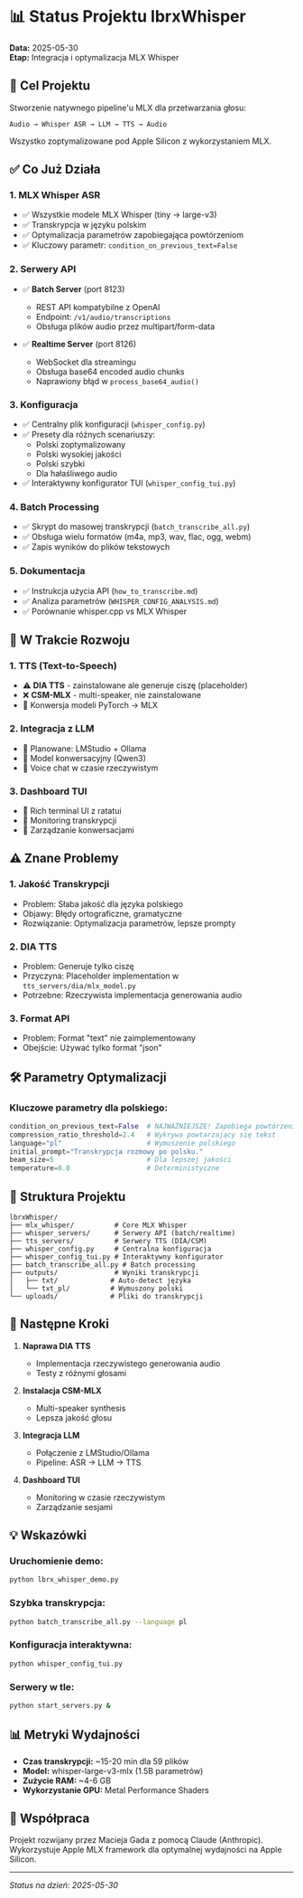 # 📊 Status Projektu lbrxWhisper

**Data:** 2025-05-30  
**Etap:** Integracja i optymalizacja MLX Whisper

## 🎯 Cel Projektu

Stworzenie natywnego pipeline'u MLX dla przetwarzania głosu:
```
Audio → Whisper ASR → LLM → TTS → Audio
```

Wszystko zoptymalizowane pod Apple Silicon z wykorzystaniem MLX.

## ✅ Co Już Działa

### 1. **MLX Whisper ASR**
- ✅ Wszystkie modele MLX Whisper (tiny → large-v3)
- ✅ Transkrypcja w języku polskim
- ✅ Optymalizacja parametrów zapobiegająca powtórzeniom
- ✅ Kluczowy parametr: `condition_on_previous_text=False`

### 2. **Serwery API**
- ✅ **Batch Server** (port 8123)
  - REST API kompatybilne z OpenAI
  - Endpoint: `/v1/audio/transcriptions`
  - Obsługa plików audio przez multipart/form-data
  
- ✅ **Realtime Server** (port 8126)
  - WebSocket dla streamingu
  - Obsługa base64 encoded audio chunks
  - Naprawiony błąd w `process_base64_audio()`

### 3. **Konfiguracja**
- ✅ Centralny plik konfiguracji (`whisper_config.py`)
- ✅ Presety dla różnych scenariuszy:
  - Polski zoptymalizowany
  - Polski wysokiej jakości
  - Polski szybki
  - Dla hałaśliwego audio
- ✅ Interaktywny konfigurator TUI (`whisper_config_tui.py`)

### 4. **Batch Processing**
- ✅ Skrypt do masowej transkrypcji (`batch_transcribe_all.py`)
- ✅ Obsługa wielu formatów (m4a, mp3, wav, flac, ogg, webm)
- ✅ Zapis wyników do plików tekstowych

### 5. **Dokumentacja**
- ✅ Instrukcja użycia API (`how_to_transcribe.md`)
- ✅ Analiza parametrów (`WHISPER_CONFIG_ANALYSIS.md`)
- ✅ Porównanie whisper.cpp vs MLX Whisper

## 🚧 W Trakcie Rozwoju

### 1. **TTS (Text-to-Speech)**
- ⚠️ **DIA TTS** - zainstalowane ale generuje ciszę (placeholder)
- ❌ **CSM-MLX** - multi-speaker, nie zainstalowane
- 🔄 Konwersja modeli PyTorch → MLX

### 2. **Integracja z LLM**
- 📝 Planowane: LMStudio + Ollama
- 📝 Model konwersacyjny (Qwen3)
- 📝 Voice chat w czasie rzeczywistym

### 3. **Dashboard TUI**
- 📝 Rich terminal UI z ratatui
- 📝 Monitoring transkrypcji
- 📝 Zarządzanie konwersacjami

## ⚠️ Znane Problemy

### 1. **Jakość Transkrypcji**
- Problem: Słaba jakość dla języka polskiego
- Objawy: Błędy ortograficzne, gramatyczne
- Rozwiązanie: Optymalizacja parametrów, lepsze prompty

### 2. **DIA TTS**
- Problem: Generuje tylko ciszę
- Przyczyna: Placeholder implementation w `tts_servers/dia/mlx_model.py`
- Potrzebne: Rzeczywista implementacja generowania audio

### 3. **Format API**
- Problem: Format "text" nie zaimplementowany
- Obejście: Używać tylko format "json"

## 🛠️ Parametry Optymalizacji

### Kluczowe parametry dla polskiego:
```python
condition_on_previous_text=False  # NAJWAŻNIEJSZE! Zapobiega powtórzeniom
compression_ratio_threshold=2.4   # Wykrywa powtarzający się tekst
language="pl"                     # Wymuszenie polskiego
initial_prompt="Transkrypcja rozmowy po polsku."
beam_size=5                       # Dla lepszej jakości
temperature=0.0                   # Deterministyczne
```

## 📁 Struktura Projektu

```
lbrxWhisper/
├── mlx_whisper/          # Core MLX Whisper
├── whisper_servers/      # Serwery API (batch/realtime)
├── tts_servers/          # Serwery TTS (DIA/CSM)
├── whisper_config.py     # Centralna konfiguracja
├── whisper_config_tui.py # Interaktywny konfigurator
├── batch_transcribe_all.py # Batch processing
├── outputs/              # Wyniki transkrypcji
│   ├── txt/             # Auto-detect języka
│   └── txt_pl/          # Wymuszony polski
└── uploads/             # Pliki do transkrypcji
```

## 🚀 Następne Kroki

1. **Naprawa DIA TTS**
   - Implementacja rzeczywistego generowania audio
   - Testy z różnymi głosami

2. **Instalacja CSM-MLX**
   - Multi-speaker synthesis
   - Lepsza jakość głosu

3. **Integracja LLM**
   - Połączenie z LMStudio/Ollama
   - Pipeline: ASR → LLM → TTS

4. **Dashboard TUI**
   - Monitoring w czasie rzeczywistym
   - Zarządzanie sesjami

## 💡 Wskazówki

### Uruchomienie demo:
```bash
python lbrx_whisper_demo.py
```

### Szybka transkrypcja:
```bash
python batch_transcribe_all.py --language pl
```

### Konfiguracja interaktywna:
```bash
python whisper_config_tui.py
```

### Serwery w tle:
```bash
python start_servers.py &
```

## 📊 Metryki Wydajności

- **Czas transkrypcji:** ~15-20 min dla 59 plików
- **Model:** whisper-large-v3-mlx (1.5B parametrów)
- **Zużycie RAM:** ~4-6 GB
- **Wykorzystanie GPU:** Metal Performance Shaders

## 🤝 Współpraca

Projekt rozwijany przez Macieja Gada z pomocą Claude (Anthropic).
Wykorzystuje Apple MLX framework dla optymalnej wydajności na Apple Silicon.

---

*Status na dzień: 2025-05-30*